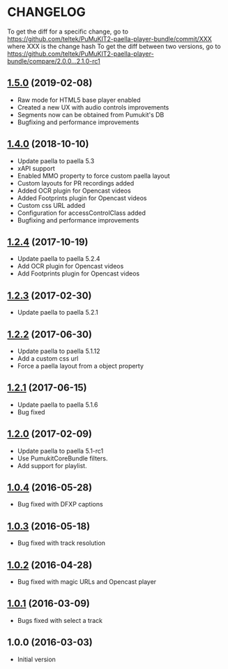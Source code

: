 # CHANGELOG

To get the diff for a specific change, go to https://github.com/teltek/PuMuKIT2-paella-player-bundle/commit/XXX where XXX is the change hash
To get the diff between two versions, go to https://github.com/teltek/PuMuKIT2-paella-player-bundle/compare/2.0.0...2.1.0-rc1


## [1.5.0][1.5.0] (2019-02-08)
- Raw mode for HTML5 base player enabled
- Created a new UX with audio controls improvements
- Segments now can be obtained from Pumukit's DB 
- Bugfixing and performance improvements

## [1.4.0][1.4.0] (2018-10-10)
- Update paella to paella 5.3
- xAPI support
- Enabled MMO property to force custom paella layout 
- Custom layouts for PR recordings added
- Added OCR plugin for Opencast videos 
- Added Footprints plugin for Opencast videos 
- Custom css URL added 
- Configuration for accessControlClass added 
- Bugfixing and performance improvements 

## [1.2.4][1.2.4] (2017-10-19)
- Update paella to paella 5.2.4
- Add OCR plugin for Opencast videos
- Add Footprints plugin for Opencast videos

## [1.2.3][1.2.3] (2017-02-30)
- Update paella to paella 5.2.1

## [1.2.2][1.2.2] (2017-06-30)
- Update paella to paella 5.1.12
- Add a custom css url
- Force a paella layout from a object property

## [1.2.1][1.2.1] (2017-06-15)
- Update paella to paella 5.1.6
- Bug fixed

## [1.2.0][1.2.0] (2017-02-09)
- Update paella to paella 5.1-rc1
- Use PumukitCoreBundle filters.
- Add support for playlist.

## [1.0.4][1.0.4] (2016-05-28)
- Bug fixed with DFXP captions

## [1.0.3][1.0.3] (2016-05-18)
- Bug fixed with track resolution

## [1.0.2][1.0.2] (2016-04-28)
- Bug fixed with magic URLs and Opencast player

## [1.0.1][1.0.1] (2016-03-09)
- Bugs fixed with select a track

## 1.0.0 (2016-03-03)
- Initial version

[1.5.0]:https://github.com/teltek/PuMuKIT2-paella-player-bundle/compare/1.4.0...1.5.0
[1.4.0]:https://github.com/teltek/PuMuKIT2-paella-player-bundle/compare/1.2.0...1.4.0
[1.2.4]:https://github.com/teltek/PuMuKIT2-paella-player-bundle/compare/1.2.3...1.2.4
[1.2.3]:https://github.com/teltek/PuMuKIT2-paella-player-bundle/compare/1.2.2...1.2.3
[1.2.2]:https://github.com/teltek/PuMuKIT2-paella-player-bundle/compare/1.2.1...1.2.2
[1.2.1]:https://github.com/teltek/PuMuKIT2-paella-player-bundle/compare/1.2.0...1.2.1
[1.2.0]:https://github.com/teltek/PuMuKIT2-paella-player-bundle/compare/1.0.4...1.2.0
[1.0.4]:https://github.com/teltek/PuMuKIT2-paella-player-bundle/compare/1.0.3...1.0.4
[1.0.3]:https://github.com/teltek/PuMuKIT2-paella-player-bundle/compare/1.0.2...1.0.3
[1.0.2]:https://github.com/teltek/PuMuKIT2-paella-player-bundle/compare/1.0.1...1.0.2
[1.0.1]:https://github.com/teltek/PuMuKIT2-paella-player-bundle/compare/1.0.0...1.0.1
